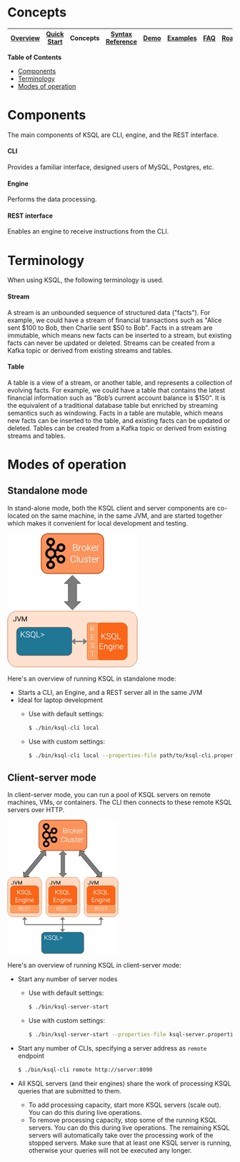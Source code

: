 # Concepts

| [Overview](/docs#ksql-documentation) |[Quick Start](/docs/quickstart#quick-start) | Concepts | [Syntax Reference](/docs/syntax-reference.md#syntax-reference) |[Demo](/ksql-clickstream-demo#clickstream-analysis) | [Examples](/docs/examples.md#examples) | [FAQ](/docs/faq.md#frequently-asked-questions)  | [Roadmap](/docs/roadmap.md#roadmap) | 
|---|----|-----|----|----|----|----|----|


**Table of Contents**
- [Components](#components)
- [Terminology](#terminology)
- [Modes of operation](#modes-of-operation)

# Components
The main components of KSQL are CLI, engine, and the REST interface.

#### CLI
Provides a familiar interface, designed users of MySQL, Postgres, etc.

#### Engine
Performs the data processing.

#### REST interface
Enables an engine to receive instructions from the CLI.

# Terminology
When using KSQL, the following terminology is used.

#### Stream

A stream is an unbounded sequence of structured data ("facts").  For example, we could have a stream of financial transactions such as "Alice sent $100 to Bob, then Charlie sent $50 to Bob".  Facts in a stream are immutable, which means new facts can be inserted to a stream, but existing facts can never be updated or deleted.  Streams can be created from a Kafka topic or derived from existing streams and tables.

#### Table

A table is a view of a stream, or another table, and represents a collection of evolving facts.  For example, we could have a table that contains the latest financial information such as "Bob’s current account balance is $150".  It is the equivalent of a traditional database table but enriched by streaming semantics such as windowing.  Facts in a table are mutable, which means new facts can be inserted to the table, and existing facts can be updated or deleted.  Tables can be created from a Kafka topic or derived from existing streams and tables.


# Modes of operation

## Standalone mode
In stand-alone mode, both the KSQL client and server components are co-located on the same machine, in the same JVM, and are started together which makes it convenient for local development and testing.

![Standalone mode](/docs/img/standalone-mode.png)

Here's an overview of running KSQL in standalone mode:

- Starts a CLI, an Engine, and a REST server all in the same JVM
- Ideal for laptop development
	-  Use with default settings:

	   ```bash
	   $ ./bin/ksql-cli local
	   ```	

	-  Use with custom settings:

	   ```bash
	   $ ./bin/ksql-cli local --properties-file path/to/ksql-cli.properties
	   ```

## Client-server mode
In client-server mode, you can run a pool of KSQL servers on remote machines, VMs, or containers.  The CLI then connects to these remote KSQL servers over HTTP.

![Client-server mode](/docs/img/client-server.png)

Here's an overview of running KSQL in client-server mode:

- Start any number of server nodes
	-  Use with default settings:

	   ```bash
	   $ ./bin/ksql-server-start
	   ```

	-  Use with custom settings:

	   ```bash
	   $ ./bin/ksql-server-start --properties-file ksql-server.properties
	   ```
- Start any number of CLIs, specifying a server address as `remote` endpoint

  ```bash
  $ ./bin/ksql-cli remote http://server:8090
  ```

- All KSQL servers (and their engines) share the work of processing KSQL queries that are submitted to them.
    - To add processing capacity, start more KSQL servers (scale out).  You can do this during live operations.
    - To remove processing capacity, stop some of the running KSQL servers.  You can do this during live operations.
      The remaining KSQL servers will automatically take over the processing work of the stopped servers.  Make sure
      that at least one KSQL server is running, otherwise your queries will not be executed any longer.

<!--
## Application mode
In application mode, you can put your KSQL queries in a file and share across your Kafka Streams instances.

![Application mode](/docs/img/application-mode.png)

Here's an overview of running KSQL in application mode:

- Start an engine instance and pass a file of KSQL statements to run, for example:

  ```bash
  $ ./bin/ksql-node --query-file=path/to/queries.sql
  ```
  or

  ```bash
  $ ./bin/ksql-node --properties-file ksql.properties --query-file=path/to/queries.sql
  ```
- This mode is ideal for streaming-ETL application deployment, for example, you can version-control your queries as code.
- All engines share the work, for example, instances of the same KSQL app. You can scale up or down without restarting.
 
## Embedded mode
In embedded mode, you can write KSQL code inside of your streams Java app, using the KSQL context object inside of your application. The KSQL code will run inside the individual application instances. For more information, see [this example](/ksql-examples/src/main/java/io/confluent/ksql/embedded/EmbeddedKsql.java).

-->

